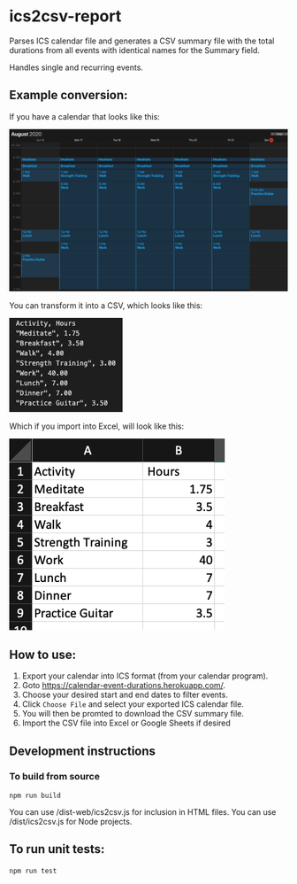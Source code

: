 # ics2csv-report
Parses ICS calendar file and generates a CSV summary file with the total durations from all events with identical names for the Summary field.

Handles single and recurring events.

## Example conversion:
If you have a calendar that looks like this:

![visual calendar](https://github.com/jeffslofish/calendar-event-duration-accumulator/blob/master/calendar-visual.png?raw=true)

You can transform it into a CSV, which looks like this:

![calendar csv summary](https://github.com/jeffslofish/calendar-event-duration-accumulator/blob/master/calendar-summary-csv.png?raw=true)

Which if you import into Excel, will look like this:

![calendar excel summary](https://github.com/jeffslofish/calendar-event-duration-accumulator/blob/master/calendar-summary-excel.png?raw=true)

## How to use:
1. Export your calendar into ICS format (from your calendar program).
2. Goto https://calendar-event-durations.herokuapp.com/.
3. Choose your desired start and end dates to filter events.
4. Click `Choose File` and select your exported ICS calendar file.
5. You will then be promted to download the CSV summary file.
6. Import the CSV file into Excel or Google Sheets if desired

## Development instructions

### To build from source
````
npm run build
````
You can use /dist-web/ics2csv.js for inclusion in HTML files.
You can use /dist/ics2csv.js for Node projects.

## To run unit tests:
````
npm run test
````
